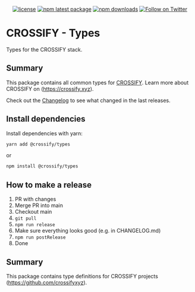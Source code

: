 <div align="center">

[![license](https://img.shields.io/badge/license-Apache%202-blue)](/LICENSE.md)
[![npm latest package](https://img.shields.io/npm/v/@crossify/types/latest.svg)](https://www.npmjs.com/package/@crossify/types)
[![npm downloads](https://img.shields.io/npm/dm/@crossify/types.svg)](https://www.npmjs.com/package/@crossify/types)
[![Follow on Twitter](https://img.shields.io/twitter/follow/crossifyxyz.svg?label=follow+CROSSIFY)](https://twitter.com/crossifyxyz)

</div>

# CROSSIFY - Types

Types for the CROSSIFY stack.

## Summary

This package contains all common types for [CROSSIFY](https://github.com/crossifyxyz).
Learn more about CROSSIFY on (https://crossify.xyz).

Check out the [Changelog](./CHANGELOG.md) to see what changed in the last releases.

## Install dependencies

Install dependencies with yarn:

```bash
yarn add @crossify/types
```

or

```bash
npm install @crossify/types
```

## How to make a release

1. PR with changes
2. Merge PR into main
3. Checkout main
4. `git pull`
5. `npm run release`
6. Make sure everything looks good (e.g. in CHANGELOG.md)
7. `npm run postRelease`
8. Done

## Summary

This package contains type definitions for CROSSIFY projects (https://github.com/crossifyxyz).

